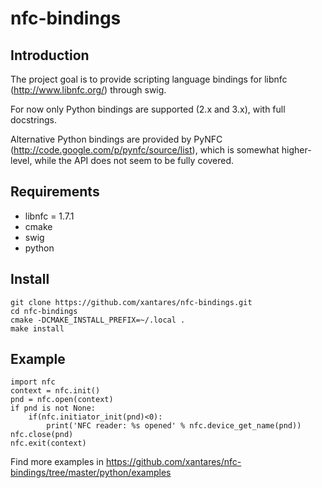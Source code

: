 nfc-bindings
============

Introduction
------------

The project goal is to provide scripting language bindings for libnfc (http://www.libnfc.org/) through swig.

For now only Python bindings are supported (2.x and 3.x), with full docstrings.

Alternative Python bindings are provided by PyNFC (http://code.google.com/p/pynfc/source/list), which is somewhat higher-level, while the API does not seem to be fully covered.

Requirements
------------

  * libnfc = 1.7.1
  * cmake
  * swig
  * python

Install
-------

    git clone https://github.com/xantares/nfc-bindings.git
    cd nfc-bindings
    cmake -DCMAKE_INSTALL_PREFIX=~/.local .
    make install

Example
-------

    import nfc
    context = nfc.init()
    pnd = nfc.open(context)
    if pnd is not None:
        if(nfc.initiator_init(pnd)<0):
            print('NFC reader: %s opened' % nfc.device_get_name(pnd))
    nfc.close(pnd)
    nfc.exit(context)

Find more examples in https://github.com/xantares/nfc-bindings/tree/master/python/examples



